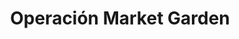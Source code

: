 ﻿---
title: "Operación Market Garden"
permalink: periodes_695.html
layout: periode
dataInici: 1944-09-17
dataFi: 1944-09-25
sidebar: periodes
pares:
  - 822:
    title: "Liberación de Europa"
    dataInici: "(1944-06-06)"
    dataFi: "(1945-05-07)"

fills:
jocsPrincipals:
  - title: "Holland '44: Operation Market-Garden"
    bggId: 207572
    dataInici: 
    dataFi: 

  - title: "Target Arnhem: Across 6 Bridges"
    bggId: 16162
    dataInici: 
    dataFi: 

  - title: "Air Bridge to Victory"
    bggId: 5700
    dataInici: 
    dataFi: 

  - title: "It Never Snows"
    bggId: 94396
    dataInici: 
    dataFi: 

  - title: "Hell's Highway"
    bggId: 2077
    dataInici: 
    dataFi: 

  - title: "Highway to the Reich (third edition)"
    bggId: 37912
    dataInici: 
    dataFi: 

  - title: "Monty's Gamble: Market Garden"
    bggId: 6353
    dataInici: 
    dataFi: 

jocsEscenaris:
  - title: "Arnhem 1944"
    bggId: 9916
    dataInici: 
    dataFi: 

  - title: "Storm over Arnhem"
    bggId: 1423
    dataInici: 1944-09-18
    dataFi: 1944-09-21

  - title: "OCS. Beyond the Rhine"
    bggId: 163097
    dataInici: 
    dataFi: 

  - title: "ASL Historical Module 6 - A Bridge Too Far"
    bggId: 8616
    dataInici: 
    dataFi: 

  - title: "Where Eagles Dare"
    bggId: 36314
    dataInici: 
    dataFi: 

  - title: "The Devil's Cauldron: The Battles for Arnhem and Nijmegen"
    bggId: 15369
    dataInici: 
    dataFi: 

jocsEpoca:
jocsEpocaEscenaris:
  - title: "Paratroop"
    bggId: 8328
    escenari: "Red Devils: The Massacre of the Gallant"
    dataInici: 
    dataFi: 

---
